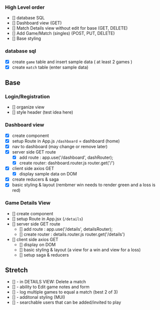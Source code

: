 ### High Level order
- [] database SQL
- [] Dashboard view (GET)
- [] Match Details view without edit for base (GET, DELETE)
- [] Add Game/Match (singles) (POST, PUT, DELETE)
- [] Base styling

### database sql
- [x] create `game` table and insert sample data ( at least 2 games )
- [x] create `match` table (enter sample data)

## Base 
### Login/Registration
- [] organize view
- [] style header (test idea here)

### Dashboard view
- [x] create component
- [x] setup Route in App.js `/dashboard` = dashboard (home)
- [x] nav to dashboard (may change or remove later)
- [x] server side GET route 
    - [x] add route : app.use('/dashboard', dashRouter);
    - [x] create router: dashboard.router.js router.get('/')
- [x] client side axios GET
   - [x] display sample data on DOM 
- [x] create reducers & saga
- [x] basic styling & layout (rembmer win needs to render green and a loss is red)

### Game Details View
- [] create component
- [] setup Route in App.jsx (`/details`)
- [] server side GET route
    - [] add route : app.use('/details', detailsRouter);
    - [] create router : details.router.js router.get('/details')
- [] client side axios GET 
    - [] display on DOM 
    - [] basic styling & layout (a view for a win and view for a loss)
    - [] setup saga & reducers 

## Stretch
- [] - in DETAILS VIEW: Delete a match
- [] - ability to Edit game notes and form
- [] - log multiple games to equal a match (best 2 of 3)  
- [] - additonal styling (MUI)
- [] - searchable users that can be added/invited to play

    